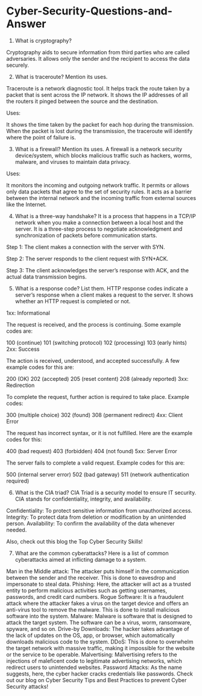 # Cyber-Security-Questions-and-Answer

1. What is cryptography?

  Cryptography aids to secure information from third parties who are called adversaries. It allows only the sender and the recipient to access the data securely.
  
2. What is traceroute? Mention its uses.

  Traceroute is a network diagnostic tool. It helps track the route taken by a packet that is sent across the IP network. It shows the IP addresses of all the routers it pinged between the source and the destination.

Uses: 

It shows the time taken by the packet for each hop during the transmission. 
When the packet is lost during the transmission, the traceroute will identify where the point of failure is.

3. What is a firewall? Mention its uses.
A firewall is a network security device/system, which blocks malicious traffic such as hackers, worms, malware, and viruses to maintain data privacy.

Uses: 

It monitors the incoming and outgoing network traffic. It permits or allows only data packets that agree to the set of security rules.
It acts as a barrier between the internal network and the incoming traffic from external sources like the Internet.


4. What is a three-way handshake?
It is a process that happens in a TCP/IP network when you make a connection between a local host and the server. It is a three-step process to negotiate acknowledgment and synchronization of packets before communication starts. 

Step 1: The client makes a connection with the server with SYN.

Step 2: The server responds to the client request with SYN+ACK.

Step 3: The client acknowledges the server’s response with ACK, and the actual data transmission begins.

5. What is a response code? List them.
HTTP response codes indicate a server’s response when a client makes a request to the server. It shows whether an HTTP request is completed or not. 

1xx: Informational

The request is received, and the process is continuing. Some example codes are:

100 (continue)
101 (switching protocol)
102 (processing)
103 (early hints)
2xx: Success 

The action is received, understood, and accepted successfully. A few example codes for this are:

200 (OK)
202 (accepted)
205 (reset content)
208 (already reported)
3xx: Redirection 

To complete the request, further action is required to take place. Example codes:

300 (multiple choice)
302 (found)
308 (permanent redirect)
4xx: Client Error 

The request has incorrect syntax, or it is not fulfilled. Here are the example codes for this:

400 (bad request)
403 (forbidden)
404 (not found)
5xx: Server Error 

The server fails to complete a valid request. Example codes for this are:

500 (internal server error)
502 (bad gateway)
511 (network authentication required)
 
6. What is the CIA triad?
CIA Triad is a security model to ensure IT security. CIA stands for confidentiality, integrity, and availability.

Confidentiality: To protect sensitive information from unauthorized access.
Integrity: To protect data from deletion or modification by an unintended person.
Availability: To confirm the availability of the data whenever needed.


Also, check out this blog the Top Cyber Security Skills!

7. What are the common cyberattacks?
Here is a list of common cyberattacks aimed at inflicting damage to a system. 

Man in the Middle attack: The attacker puts himself in the communication between the sender and the receiver. This is done to eavesdrop and impersonate to steal data. 
Phishing: Here, the attacker will act as a trusted entity to perform malicious activities such as getting usernames, passwords, and credit card numbers.
Rogue Software: It is a fraudulent attack where the attacker fakes a virus on the target device and offers an anti-virus tool to remove the malware. This is done to install malicious software into the system. 
Malware: Malware is software that is designed to attack the target system. The software can be a virus, worm, ransomware, spyware, and so on.
Drive-by Downloads: The hacker takes advantage of the lack of updates on the OS, app, or browser, which automatically downloads malicious code to the system.
DDoS: This is done to overwhelm the target network with massive traffic, making it impossible for the website or the service to be operable.
Malvertising: Malvertising refers to the injections of maleficent code to legitimate advertising networks, which redirect users to unintended websites.
Password Attacks: As the name suggests, here, the cyber hacker cracks credentials like passwords.
Check out our blog on Cyber Security Tips and Best Practices to prevent Cyber Security attacks!
